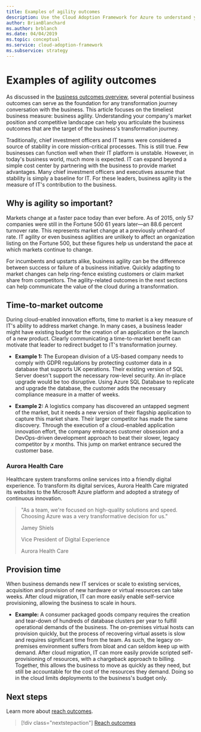 ```yaml
---
title: Examples of agility outcomes
description: Use the Cloud Adoption Framework for Azure to understand your company's market position and competitive landscape.
author: BrianBlanchard
ms.author: brblanch
ms.date: 04/04/2019
ms.topic: conceptual
ms.service: cloud-adoption-framework
ms.subservice: strategy
---
```


# Examples of agility outcomes

As discussed in the [business outcomes overview](./index.md), several potential business outcomes can serve as the foundation for any transformation journey conversation with the business. This article focuses on the timeliest business measure: business agility. Understanding your company's market position and competitive landscape can help you articulate the business outcomes that are the target of the business's transformation journey.

Traditionally, chief investment officers and IT teams were considered a source of stability in core mission-critical processes. This is still true. Few businesses can function well when their IT platform is unstable. However, in today's business world, much more is expected. IT can expand beyond a simple cost center by partnering with the business to provide market advantages. Many chief investment officers and executives assume that stability is simply a baseline for IT. For these leaders, business agility is the measure of IT's contribution to the business.

## Why is agility so important?

Markets change at a faster pace today than ever before. As of 2015, only 57 companies were still in the Fortune 500 61 years later&mdash;an 88.6 percent turnover rate. This represents market change at a previously unheard-of rate. IT agility or even business agilities are unlikely to affect an organization listing on the Fortune 500, but these figures help us understand the pace at which markets continue to change.

For incumbents and upstarts alike, business agility can be the difference between success or failure of a business initiative. Quickly adapting to market changes can help ring-fence existing customers or claim market share from competitors. The agility-related outcomes in the next sections can help communicate the value of the cloud during a transformation.

## Time-to-market outcome

During cloud-enabled innovation efforts, time to market is a key measure of IT's ability to address market change. In many cases, a business leader might have existing budget for the creation of an application or the launch of a new product. Clearly communicating a time-to-market benefit can motivate that leader to redirect budget to IT's transformation journey.

- **Example 1:** The European division of a US-based company needs to comply with GDPR regulations by protecting customer data in a database that supports UK operations. Their existing version of SQL Server doesn't support the necessary row-level security. An in-place upgrade would be too disruptive. Using Azure SQL Database to replicate and upgrade the database, the customer adds the necessary compliance measure in a matter of weeks.

- **Example 2:** A logistics company has discovered an untapped segment of the market, but it needs a new version of their flagship application to capture this market share. Their larger competitor has made the same discovery. Through the execution of a cloud-enabled application innovation effort, the company embraces customer obsession and a DevOps-driven development approach to beat their slower, legacy competitor by *x* months. This jump on market entrance secured the customer base.

<!-- docutune:ignore "Jamey Shiels" "Vice President of Digital Experience" "Aurora Health Care" -->

### Aurora Health Care

Healthcare system transforms online services into a friendly digital experience. To transform its digital services, Aurora Health Care migrated its websites to the Microsoft Azure platform and adopted a strategy of continuous innovation.

<!-- cSpell:ignore Jamey Shiels -->

> "As a team, we're focused on high-quality solutions and speed. Choosing Azure was a very transformative decision for us."
>
> Jamey Shiels
>
> Vice President of Digital Experience
>
> Aurora Health Care

## Provision time

When business demands new IT services or scale to existing services, acquisition and provision of new hardware or virtual resources can take weeks. After cloud migration, IT can more easily enable self-service provisioning, allowing the business to scale in hours.

- **Example:** A consumer packaged goods company requires the creation and tear-down of hundreds of database clusters per year to fulfill operational demands of the business. The on-premises virtual hosts can provision quickly, but the process of recovering virtual assets is slow and requires significant time from the team. As such, the legacy on-premises environment suffers from bloat and can seldom keep up with demand. After cloud migration, IT can more easily provide scripted self-provisioning of resources, with a chargeback approach to billing. Together, this allows the business to move as quickly as they need, but still be accountable for the cost of the resources they demand. Doing so in the cloud limits deployments to the business's budget only.

## Next steps

Learn more about [reach outcomes](./reach-outcomes.md).

> [!div class="nextstepaction"]
> [Reach outcomes](./reach-outcomes.md)
